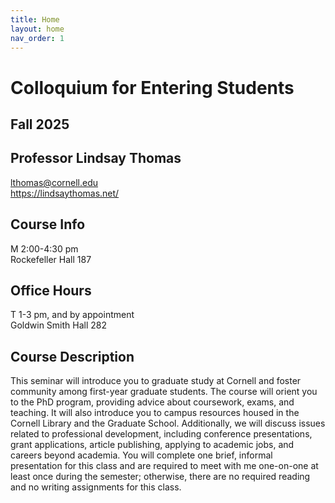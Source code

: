 ```yaml
---
title: Home
layout: home
nav_order: 1
---
```


# Colloquium for Entering Students
## Fall 2025
## Professor Lindsay Thomas
<lthomas@cornell.edu><br>
<https://lindsaythomas.net/>

## Course Info
M 2:00-4:30 pm<br/>
Rockefeller Hall 187

## Office Hours
T 1-3 pm, and by appointment <br/>
Goldwin Smith Hall 282

## Course Description
This seminar will introduce you to graduate study at Cornell and foster community among first-year graduate students. The course will orient you to the PhD program, providing advice about coursework, exams, and teaching. It will also introduce you to campus resources housed in the Cornell Library and the Graduate School. Additionally, we will discuss issues related to professional development, including conference presentations, grant applications, article publishing, applying to academic jobs, and careers beyond academia. You will complete one brief, informal presentation for this class and are required to meet with me one-on-one at least once during the semester; otherwise, there are no required reading and no writing assignments for this class.
